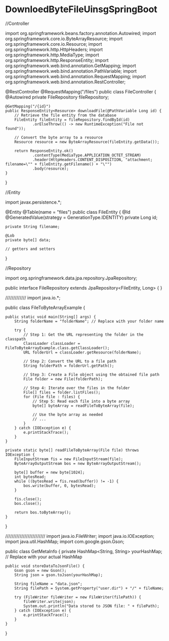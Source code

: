 # DownloedByteFileUinsgSpringBoot


//Controller

import org.springframework.beans.factory.annotation.Autowired;
import org.springframework.core.io.ByteArrayResource;
import org.springframework.core.io.Resource;
import org.springframework.http.HttpHeaders;
import org.springframework.http.MediaType;
import org.springframework.http.ResponseEntity;
import org.springframework.web.bind.annotation.GetMapping;
import org.springframework.web.bind.annotation.PathVariable;
import org.springframework.web.bind.annotation.RequestMapping;
import org.springframework.web.bind.annotation.RestController;

@RestController
@RequestMapping("/files")
public class FileController {
    @Autowired
    private FileRepository fileRepository;

    @GetMapping("/{id}")
    public ResponseEntity<Resource> downloadFile(@PathVariable Long id) {
        // Retrieve the file entity from the database
        FileEntity fileEntity = fileRepository.findById(id)
                .orElseThrow(() -> new RuntimeException("File not found"));

        // Convert the byte array to a resource
        Resource resource = new ByteArrayResource(fileEntity.getData());

        return ResponseEntity.ok()
                .contentType(MediaType.APPLICATION_OCTET_STREAM)
                .header(HttpHeaders.CONTENT_DISPOSITION, "attachment; filename=\"" + fileEntity.getFilename() + "\"")
                .body(resource);
    }
}



//Entity

import javax.persistence.*;

@Entity
@Table(name = "files")
public class FileEntity {
    @Id
    @GeneratedValue(strategy = GenerationType.IDENTITY)
    private Long id;

    private String filename;

    @Lob
    private byte[] data;

    // getters and setters
}


//Repository

import org.springframework.data.jpa.repository.JpaRepository;

public interface FileRepository extends JpaRepository<FileEntity, Long> {
}



/////////////
import java.io.*;

public class FileToByteArrayExample {

    public static void main(String[] args) {
        String folderName = "folderName"; // Replace with your folder name
        
        try {
            // Step 1: Get the URL representing the folder in the classpath
            ClassLoader classLoader = FileToByteArrayExample.class.getClassLoader();
            URL folderUrl = classLoader.getResource(folderName);
            
            // Step 2: Convert the URL to a file path
            String folderPath = folderUrl.getPath();
            
            // Step 3: Create a File object using the obtained file path
            File folder = new File(folderPath);
            
            // Step 4: Iterate over the files in the folder
            File[] files = folder.listFiles();
            for (File file : files) {
                // Step 5: Read each file into a byte array
                byte[] byteArray = readFileToByteArray(file);
                
                // Use the byte array as needed
                // ...
            }
        } catch (IOException e) {
            e.printStackTrace();
        }
    }
    
    private static byte[] readFileToByteArray(File file) throws IOException {
        FileInputStream fis = new FileInputStream(file);
        ByteArrayOutputStream bos = new ByteArrayOutputStream();
        
        byte[] buffer = new byte[1024];
        int bytesRead;
        while ((bytesRead = fis.read(buffer)) != -1) {
            bos.write(buffer, 0, bytesRead);
        }
        
        fis.close();
        bos.close();
        
        return bos.toByteArray();
    }
}

/////////////////////////
import java.io.FileWriter;
import java.io.IOException;
import java.util.HashMap;
import com.google.gson.Gson;

public class GetMetaInfo {
    private HashMap<String, String> yourHashMap; // Replace with your actual HashMap

    public void storeDataToJsonFile() {
        Gson gson = new Gson();
        String json = gson.toJson(yourHashMap);

        String fileName = "data.json";
        String filePath = System.getProperty("user.dir") + "/" + fileName;

        try (FileWriter fileWriter = new FileWriter(filePath)) {
            fileWriter.write(json);
            System.out.println("Data stored to JSON file: " + filePath);
        } catch (IOException e) {
            e.printStackTrace();
        }
    }
}
